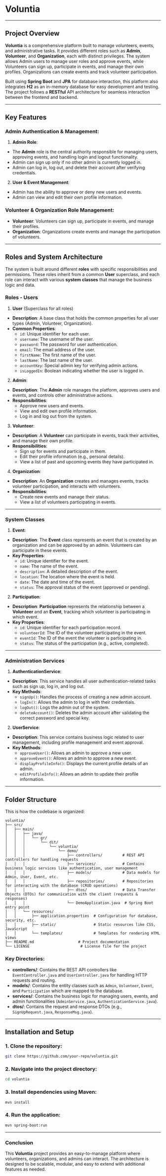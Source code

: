 # **Voluntia** 

---
## Project Overview

**Voluntia** is a comprehensive platform built to manage volunteers, events, and administrative tasks. It provides different roles such as **Admin**, **Volunteer**, and **Organization**, each with distinct privileges. The system allows Admin users to manage user roles and approve events, while Volunteers can sign up, participate in events, and manage their own profiles. Organizations can create events and track volunteer participation.

Built using **Spring Boot** and **JPA** for database interaction, this platform also integrates **H2** as an in-memory database for easy development and testing. The project follows a **RESTful** API architecture for seamless interaction between the frontend and backend.

---

## Key Features

### **Admin Authentication & Management**:
1. **Admin Role**:
  - The **Admin** role is the central authority responsible for managing users, approving events, and handling login and logout functionality.
  - Admin can sign up only if no other admin is currently logged in.
  - Admin can log in, log out, and delete their account after verifying credentials.

2. **User & Event Management**:
  - Admin has the ability to approve or deny new users and events.
  - Admin can view and edit their own profile information.

### **Volunteer & Organization Role Management**:
- **Volunteer**: Volunteers can sign up, participate in events, and manage their profiles.
- **Organization**: Organizations create events and manage the participation of volunteers.

---

## **Roles and System Architecture**

The system is built around different **roles** with specific responsibilities and permissions. These roles inherit from a common **User** superclass, and each role can interact with various **system classes** that manage the business logic and data.

### **Roles - Users**

1. **User** (Superclass for all roles)
  - **Description**: A base class that holds the common properties for all user types (Admin, Volunteer, Organization).
  - **Common Properties**:
    - `id`: Unique identifier for each user.
    - `username`: The username of the user.
    - `password`: The password for user authentication.
    - `email`: The email address of the user.
    - `firstName`: The first name of the user.
    - `lastName`: The last name of the user.
    - `accountKey`: Special admin key for verifying admin actions.
    - `isLoggedIn`: Boolean indicating whether the user is logged in.

2. **Admin**:
  - **Description**: The **Admin** role manages the platform, approves users and events, and controls other administrative actions.
  - **Responsibilities**:
    - Approve new users and events.
    - View and edit own profile information.
    - Log in and log out from the system.

3. **Volunteer**:
  - **Description**: A **Volunteer** can participate in events, track their activities, and manage their own profile.
  - **Responsibilities**:
    - Sign up for events and participate in them.
    - Edit their profile information (e.g., personal details).
    - View a list of past and upcoming events they have participated in.

4. **Organization**:
  - **Description**: An **Organization** creates and manages events, tracks volunteer participation, and interacts with volunteers.
  - **Responsibilities**:
    - Create new events and manage their status.
    - View a list of volunteers participating in events.

---

### **System Classes**

1. **Event**:
  - **Description**: The **Event** class represents an event that is created by an organization and can be approved by an admin. Volunteers can participate in these events.
  - **Key Properties**:
    - `id`: Unique identifier for the event.
    - `name`: The name of the event.
    - `description`: A detailed description of the event.
    - `location`: The location where the event is held.
    - `date`: The date and time of the event.
    - `status`: The approval status of the event (approved or pending).

2. **Participation**:
  - **Description**: **Participation** represents the relationship between a **Volunteer** and an **Event**, tracking which volunteer is participating in which event.
  - **Key Properties**:
    - `id`: Unique identifier for each participation record.
    - `volunteerId`: The ID of the volunteer participating in the event.
    - `eventId`: The ID of the event the volunteer is participating in.
    - `status`: The status of the participation (e.g., active, completed).

---

### **Administration Services**

1. **AuthenticationService**:
  - **Description**: This service handles all user authentication-related tasks such as sign up, log in, and log out.
  - **Key Methods**:
    - `signUp()`: Handles the process of creating a new admin account.
    - `logIn()`: Allows the admin to log in with their credentials.
    - `logOut()`: Logs the admin out of the system.
    - `deleteAccount()`: Deletes the admin account after validating the correct password and special key.

2. **UserService**:
  - **Description**: This service contains business logic related to user management, including profile management and event approval.
  - **Key Methods**:
    - `approveUser()`: Allows an admin to approve a new user.
    - `approveEvent()`: Allows an admin to approve a new event.
    - `displayProfileInfo()`: Displays the current profile details of an admin.
    - `editProfileInfo()`: Allows an admin to update their profile information.

---

## **Folder Structure**

This is how the codebase is organized:

```
voluntia/
├── src/
│   ├── main/
│   │   ├── java/
│   │   │   └── gr/
│   │   │       └── dit/
│   │   │           └── voluntia/
│   │   │               └── demo/
│   │   │                   ├── controllers/         # REST API controllers for handling requests
│   │   │                   ├── services/            # Contains business logic services like authentication, user management
│   │   │                   ├── models/              # Data models for Admin, User, Event, etc.
│   │   │                   ├── repositories/        # Repositories for interacting with the database (CRUD operations)
│   │   │                   ├── dtos/                # Data Transfer Objects (DTOs) for communication with the client (requests & responses)
│   │   │                   └── DemoApplication.java  # Spring Boot entry point
│   │   └── resources/
│   │       ├── application.properties  # Configuration for database, security, etc.
│   │       ├── static/                 # Static resources like CSS, JavaScript
│   │       └── templates/              # Templates for rendering HTML views
├── README.md                    # Project documentation
└── LICENSE                       # License file for the project
```

### **Key Directories**:

- **controllers/**: Contains the REST API controllers like `EventController.java` and `UserController.java` for handling HTTP requests and routing.
- **models/**: Contains the entity classes such as `Admin`, `Volunteer`, `Event`, and `Participation` which are mapped to the database.
- **services/**: Contains the business logic for managing users, events, and admin functionalities (`AdminService.java`, `AuthenticationService.java`).
- **dtos/**: Contains the request and response DTOs (e.g., `SignUpRequest.java`, `ResponseMsg.java`).

---

## Installation and Setup

### 1. Clone the repository:
   ```bash
   git clone https://github.com/your-repo/voluntia.git
   ```

### 2. Navigate into the project directory:
   ```bash
   cd voluntia
   ```

### 3. Install dependencies using Maven:
   ```bash
   mvn install
   ```

### 4. Run the application:
   ```bash
   mvn spring-boot:run
   ```

---

### Conclusion

This **Voluntia** project provides an easy-to-manage platform where volunteers, organizations, and admins can interact. The architecture is designed to be scalable, modular, and easy to extend with additional features as needed.